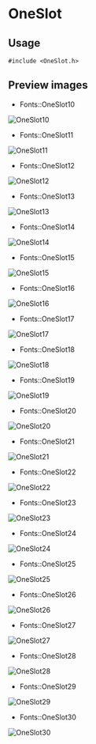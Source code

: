 OneSlot
==========

Usage
------

    #include <OneSlot.h>

Preview images
--------------
* Fonts::OneSlot10 

![OneSlot10](https://raw.githubusercontent.com/DisplayCore/OneSlot/master/Preview/OneSlot10.png)

* Fonts::OneSlot11 

![OneSlot11](https://raw.githubusercontent.com/DisplayCore/OneSlot/master/Preview/OneSlot11.png)

* Fonts::OneSlot12 

![OneSlot12](https://raw.githubusercontent.com/DisplayCore/OneSlot/master/Preview/OneSlot12.png)

* Fonts::OneSlot13 

![OneSlot13](https://raw.githubusercontent.com/DisplayCore/OneSlot/master/Preview/OneSlot13.png)

* Fonts::OneSlot14 

![OneSlot14](https://raw.githubusercontent.com/DisplayCore/OneSlot/master/Preview/OneSlot14.png)

* Fonts::OneSlot15 

![OneSlot15](https://raw.githubusercontent.com/DisplayCore/OneSlot/master/Preview/OneSlot15.png)

* Fonts::OneSlot16 

![OneSlot16](https://raw.githubusercontent.com/DisplayCore/OneSlot/master/Preview/OneSlot16.png)

* Fonts::OneSlot17 

![OneSlot17](https://raw.githubusercontent.com/DisplayCore/OneSlot/master/Preview/OneSlot17.png)

* Fonts::OneSlot18 

![OneSlot18](https://raw.githubusercontent.com/DisplayCore/OneSlot/master/Preview/OneSlot18.png)

* Fonts::OneSlot19 

![OneSlot19](https://raw.githubusercontent.com/DisplayCore/OneSlot/master/Preview/OneSlot19.png)

* Fonts::OneSlot20 

![OneSlot20](https://raw.githubusercontent.com/DisplayCore/OneSlot/master/Preview/OneSlot20.png)

* Fonts::OneSlot21 

![OneSlot21](https://raw.githubusercontent.com/DisplayCore/OneSlot/master/Preview/OneSlot21.png)

* Fonts::OneSlot22 

![OneSlot22](https://raw.githubusercontent.com/DisplayCore/OneSlot/master/Preview/OneSlot22.png)

* Fonts::OneSlot23 

![OneSlot23](https://raw.githubusercontent.com/DisplayCore/OneSlot/master/Preview/OneSlot23.png)

* Fonts::OneSlot24 

![OneSlot24](https://raw.githubusercontent.com/DisplayCore/OneSlot/master/Preview/OneSlot24.png)

* Fonts::OneSlot25 

![OneSlot25](https://raw.githubusercontent.com/DisplayCore/OneSlot/master/Preview/OneSlot25.png)

* Fonts::OneSlot26 

![OneSlot26](https://raw.githubusercontent.com/DisplayCore/OneSlot/master/Preview/OneSlot26.png)

* Fonts::OneSlot27 

![OneSlot27](https://raw.githubusercontent.com/DisplayCore/OneSlot/master/Preview/OneSlot27.png)

* Fonts::OneSlot28 

![OneSlot28](https://raw.githubusercontent.com/DisplayCore/OneSlot/master/Preview/OneSlot28.png)

* Fonts::OneSlot29 

![OneSlot29](https://raw.githubusercontent.com/DisplayCore/OneSlot/master/Preview/OneSlot29.png)

* Fonts::OneSlot30 

![OneSlot30](https://raw.githubusercontent.com/DisplayCore/OneSlot/master/Preview/OneSlot30.png)


